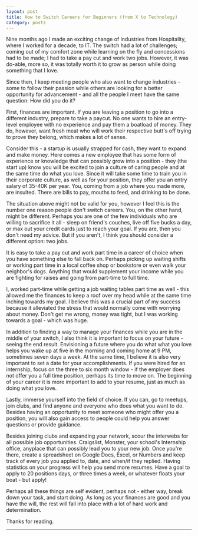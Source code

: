 ```yaml
---
layout: post
title: How to Switch Careers for Beginners (from X to Technology)
category: posts
---
```


Nine months ago I made an exciting change of industries from Hospitality, where I worked for a decade, to IT. The switch had a 
lot of challenges; coming out of my comfort zone while learning on the fly and  concessions had to be made; I had to take a 
pay cut and work two jobs. However, it was do-able, more so, it was totally worth it to grow as person while doing something
that I love.

Since then, I keep meeting people who also want to change industries - some to follow their passion while others are looking
for a better opportunity for advancement - and all the people I meet have the same question: How did you do it?

First, finances are important. If you are leaving a position to go into a different industry, prepare to take a paycut.
No one wants to hire an entry-level employee with no experience and pay them a boatload of money. They do, however, want
fresh meat who will work their respective butt's off trying to prove they belong, which makes a lot of sense.

Consider this - a startup is usually strapped for cash, they want to expand and make money. Here comes a new employee
that has some form of experience or knowledge that can possibly grow into a position - they (the start up) know you will 
be excited to join a culture of caring people and at the same time do what you love. Since it will take some time
to train you in their corporate culture, as well as for your position, they offer you an entry salary of 35-40K per year.
You, coming from a job where you made more, are insulted. There are bills to pay, mouths to feed, and drinking to be done.

The situation above might not be valid for you, however I feel this is the number one reason people don't switch careers. 
You, on the other hand, might be different. Perhaps you are one of the few individuals who are willing to sacrifice it all -
sleep on friend's couches, live off five bucks a day, or max out your credit cards just to reach your goal. If you are, then
you don't need my advice. But if you aren't, I think you should consider a different option: two jobs.

It is easy to take a pay cut and work part time in a career of choice when you have something else to fall back on. Perhaps
picking up waiting shifts or working part time in a local coffee shop or bookstore or even walk your neighbor's dogs. Anything
that would supplement your income while you are fighting for raises and going from part-time to full time.

I, worked part-time while getting a job waiting tables part time as well - this allowed me the finances to keep a roof
over my head while at the same time inching towards my goal. I believe this was a crucial part of my success because it
alleviated the stress that would normally come with worrying about money. Don't get me wrong, money was tight, but I was
working towards a goal - which was huge.

In addition to finding a way to manage your finances while you are in the middle of your switch, I also think it is important
to focus on your future - seeing the end result. Envisioning a future where you do what what you love helps you wake up at
five in the morning and coming home at 9 PM, sometimes seven days a week. At the same time, I believe it is also very
important to set a date for your accomplishments. If you were hired for an internship, focus on the three to six
month window - if the employer does not offer you a full time position, perhaps its time to move on. The beginning of your
career it is more important to add to your resume, just as much as doing what you love.

Lastly, immerse yourself into the field of choice. If you can, go to meetups, join clubs, and find anyone and everyone who does
what you want to do. Besides having an opportunity to meet someone who might offer you a position, you will also gain access
to people could help you answer questions or provide guidance.

Besides joining clubs and expanding your network, scour the interwebs for all possible job opportunities. Craigslist, Monster,
your school's Internship office, anyplace that can possibly lead you to your new job. Once you're there, create a spreadsheet 
on Google Docs, Excel, or Numbers and keep track of every job you applied to, date, and when/if they replied. Having
statistics on your progress will help you send more resumes. Have a goal to apply to 20 positions days, or three times a week,
or whatever floats your boat - but apply!

Perhaps all these things are self evident, perhaps not - either way, break down your task, and start doing. As long as your
finances are good and you have the will, the rest will fall into place with a lot of hard work and determination.

Thanks for reading.


---

[jekyll]: https://github.com/mojombo/jekyll
[zh]: http://zachholman.com
[left]: https://github.com/holman/left#readme
[twitter]: https://twitter.com/bardworx


